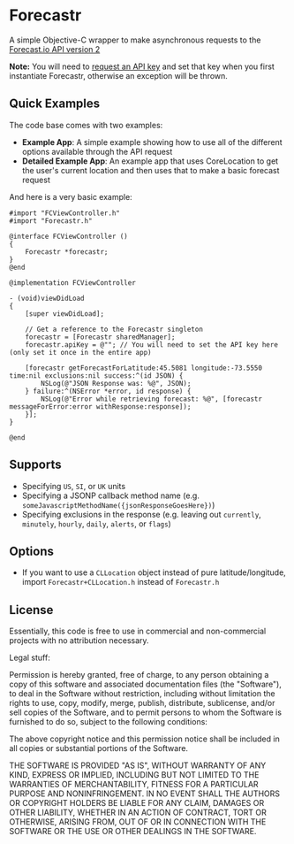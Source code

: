 Forecastr
=========

A simple Objective-C wrapper to make asynchronous requests to the [Forecast.io API version 2](https://developer.forecast.io/docs/v2)

**Note:** You will need to [request an API key](https://developer.forecast.io) and set that key when you first instantiate Forecastr, otherwise an exception will be thrown.

## Quick Examples ##

The code base comes with two examples:
* **Example App**: A simple example showing how to use all of the different options available through the API request
* **Detailed Example App**: An example app that uses CoreLocation to get the user's current location and then uses that to make a basic forecast request

And here is a very basic example:

```objc
#import "FCViewController.h"
#import "Forecastr.h"

@interface FCViewController ()
{
    Forecastr *forecastr;
}
@end

@implementation FCViewController

- (void)viewDidLoad
{
    [super viewDidLoad];
    
    // Get a reference to the Forecastr singleton
    forecastr = [Forecastr sharedManager];
    forecastr.apiKey = @""; // You will need to set the API key here (only set it once in the entire app)

    [forecastr getForecastForLatitude:45.5081 longitude:-73.5550 time:nil exclusions:nil success:^(id JSON) {
        NSLog(@"JSON Response was: %@", JSON);
    } failure:^(NSError *error, id response) {
        NSLog(@"Error while retrieving forecast: %@", [forecastr messageForError:error withResponse:response]);
    }];
}

@end
```

## Supports ##
* Specifying `US`, `SI`, or `UK` units
* Specifying a JSONP callback method name (e.g. `someJavascriptMethodName({jsonResponseGoesHere})`)
* Specifying exclusions in the response (e.g. leaving out `currently`, `minutely`, `hourly`, `daily`, `alerts`, or `flags`)

## Options ##
* If you want to use a `CLLocation` object instead of pure latitude/longitude, import `Forecastr+CLLocation.h` instead of `Forecastr.h`

## License ##

Essentially, this code is free to use in commercial and non-commercial projects with no attribution necessary.

Legal stuff:

Permission is hereby granted, free of charge, to any person obtaining a copy
of this software and associated documentation files (the "Software"), to deal
in the Software without restriction, including without limitation the rights
to use, copy, modify, merge, publish, distribute, sublicense, and/or sell
copies of the Software, and to permit persons to whom the Software is
furnished to do so, subject to the following conditions:

The above copyright notice and this permission notice shall be included in
all copies or substantial portions of the Software.

THE SOFTWARE IS PROVIDED "AS IS", WITHOUT WARRANTY OF ANY KIND, EXPRESS OR
IMPLIED, INCLUDING BUT NOT LIMITED TO THE WARRANTIES OF MERCHANTABILITY,
FITNESS FOR A PARTICULAR PURPOSE AND NONINFRINGEMENT. IN NO EVENT SHALL THE
AUTHORS OR COPYRIGHT HOLDERS BE LIABLE FOR ANY CLAIM, DAMAGES OR OTHER
LIABILITY, WHETHER IN AN ACTION OF CONTRACT, TORT OR OTHERWISE, ARISING FROM,
OUT OF OR IN CONNECTION WITH THE SOFTWARE OR THE USE OR OTHER DEALINGS IN
THE SOFTWARE.
